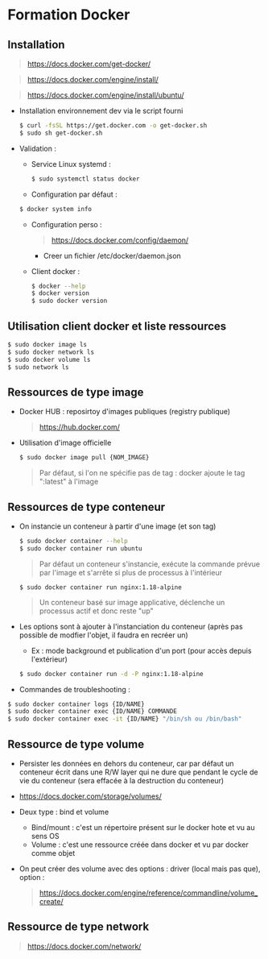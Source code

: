 # Formation Docker

## Installation

> https://docs.docker.com/get-docker/

> https://docs.docker.com/engine/install/

> https://docs.docker.com/engine/install/ubuntu/

- Installation environnement dev via le script fourni

   ```bash
   $ curl -fsSL https://get.docker.com -o get-docker.sh
   $ sudo sh get-docker.sh
   ```

- Validation :
  - Service Linux systemd : 
     ```bash
     $ sudo systemctl status docker
     ```

  - Configuration par défaut :
   ```bash
   $ docker system info
   ```

  - Configuration perso :
    > https://docs.docker.com/config/daemon/
    - Creer un fichier /etc/docker/daemon.json

  - Client docker :
    ```bash
    $ docker --help
    $ docker version
    $ sudo docker version
    ```

## Utilisation client docker et liste ressources

```bash
$ sudo docker image ls
$ sudo docker network ls
$ sudo docker volume ls
$ sudo network ls
```

## Ressources de type image 

- Docker HUB : reposirtoy d'images publiques (registry publique)

   > https://hub.docker.com/


- Utilisation d'image officielle

  ```bash
  $ sudo docker image pull {NOM_IMAGE}
  ```

  > Par défaut, si l'on ne spécifie pas de tag : docker ajoute le tag ":latest" à l'image

## Ressources de type conteneur

- On instancie un conteneur à partir d'une image (et son tag)

   ```bash
   $ sudo docker container --help
   $ sudo docker container run ubuntu
   ```

   > Par défaut un conteneur s'instancie, exécute la commande prévue par l'image et s'arrête si plus de processus à l'intérieur


   ```
   $ sudo docker container run nginx:1.18-alpine
   ```

   > Un conteneur basé sur image applicative, déclenche un processus actif et donc reste "up"


- Les options sont à ajouter à l'instanciation du conteneur (après pas possible de modfier l'objet, il faudra en recréer un)

    - Ex : mode background et publication d'un port (pour accès depuis l'extérieur)
    ```bash
    $ sudo docker container run -d -P nginx:1.18-alpine
    ```

- Commandes de troubleshooting :

```bash
$ sudo docker container logs {ID/NAME}
$ sudo docker container exec {ID/NAME} COMMANDE
$ sudo docker container exec -it {ID/NAME} "/bin/sh ou /bin/bash"
```


## Ressource de type volume

- Persister les données en dehors du conteneur, car par défaut un conteneur écrit dans une R/W layer qui ne dure que pendant le cycle de vie du conteneur (sera effacée à la destruction du conteneur)

- https://docs.docker.com/storage/volumes/

- Deux type : bind et volume

    - Bind/mount : c'est un répertoire présent sur le docker hote et vu au sens OS
    - Volume     : c'est une ressource créée dans docker et vu par docker comme objet


- On peut créer des volume avec des options : driver (local mais pas que), option :

   > https://docs.docker.com/engine/reference/commandline/volume_create/


## Ressource de type network

> https://docs.docker.com/network/